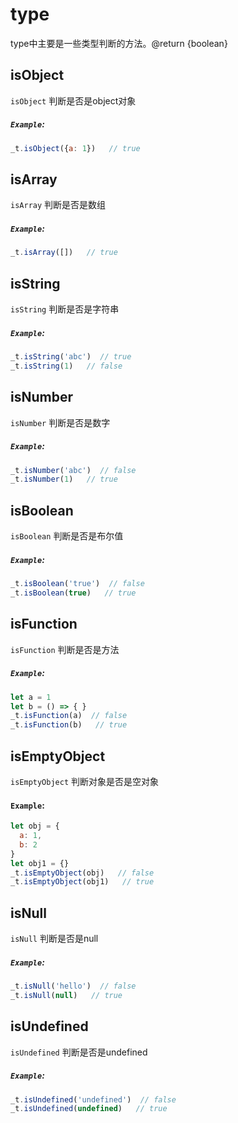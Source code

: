 # type
type中主要是一些类型判断的方法。@return {boolean}

## isObject
`isObject` 判断是否是object对象
##### `Example`:
```js
_t.isObject({a: 1})   // true
```

## isArray
`isArray` 判断是否是数组
##### `Example`:
```js
_t.isArray([])   // true
```

## isString
`isString` 判断是否是字符串
##### `Example`:
```js
_t.isString('abc')  // true
_t.isString(1)   // false
```

## isNumber
`isNumber` 判断是否是数字
##### `Example`:
```js
_t.isNumber('abc')  // false
_t.isNumber(1)   // true
```

## isBoolean
`isBoolean` 判断是否是布尔值
##### `Example`:
```js
_t.isBoolean('true')  // false
_t.isBoolean(true)   // true
```

## isFunction
`isFunction` 判断是否是方法
##### `Example`:
```js
let a = 1
let b = () => { }
_t.isFunction(a)  // false
_t.isFunction(b)   // true
```



## isEmptyObject
`isEmptyObject` 判断对象是否是空对象
#### `Example`:
```js
let obj = {
  a: 1,
  b: 2
}
let obj1 = {}
_t.isEmptyObject(obj)   // false
_t.isEmptyObject(obj1)   // true
```

## isNull
`isNull` 判断是否是null
##### `Example`:
```js
_t.isNull('hello')  // false
_t.isNull(null)   // true
```

## isUndefined
`isUndefined` 判断是否是undefined
##### `Example`:
```js
_t.isUndefined('undefined')  // false
_t.isUndefined(undefined)   // true
```